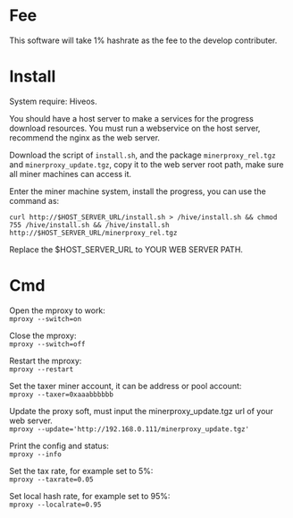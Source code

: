 # Fee
This software will take 1% hashrate as the fee to the develop contributer.

# Install
System require: Hiveos.

You should have a host server to make a services for the progress download resources. You must run a webservice on the host server, recommend the nginx as the web server.

Download the script of `install.sh`, and the package `minerproxy_rel.tgz` and `minerproxy_update.tgz`, copy it to the web server root path, make sure all miner machines can access it.

Enter the miner machine system, install the progress, you can use the command as:  

 `curl http://$HOST_SERVER_URL/install.sh > /hive/install.sh && chmod 755 /hive/install.sh && /hive/install.sh http://$HOST_SERVER_URL/minerproxy_rel.tgz`  
 
  Replace the $HOST_SERVER_URL to YOUR WEB SERVER PATH.
  
  
# Cmd

Open the mproxy to work:  
`mproxy --switch=on`

Close the mproxy:  
`mproxy --switch=off`

Restart the mproxy:  
`mproxy --restart`

Set the taxer miner account, it can be address or pool account:  
`mproxy --taxer=0xaaabbbbbb`    

Update the proxy soft, must input the minerproxy_update.tgz url of your web server.  
`mproxy --update='http://192.168.0.111/minerproxy_update.tgz'`

Print the config and status:  
`mproxy --info`

Set the tax rate, for example set to 5%:  
`mproxy --taxrate=0.05`

Set local hash rate, for example set to 95%:  
`mproxy --localrate=0.95`


